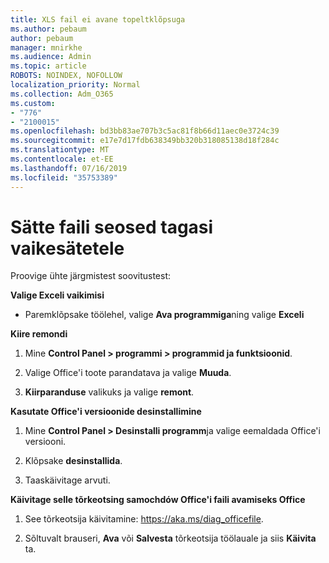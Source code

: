 ```yaml
---
title: XLS fail ei avane topeltklõpsuga
ms.author: pebaum
author: pebaum
manager: mnirkhe
ms.audience: Admin
ms.topic: article
ROBOTS: NOINDEX, NOFOLLOW
localization_priority: Normal
ms.collection: Adm_O365
ms.custom:
- "776"
- "2100015"
ms.openlocfilehash: bd3bb83ae707b3c5ac81f8b66d11aec0e3724c39
ms.sourcegitcommit: e17e7d17fdb638349bb320b318085138d18f284c
ms.translationtype: MT
ms.contentlocale: et-EE
ms.lasthandoff: 07/16/2019
ms.locfileid: "35753389"
---
```

# <a name="setting-file-associations-back-to-defaults"></a>Sätte faili seosed tagasi vaikesätetele

Proovige ühte järgmistest soovitustest:

**Valige Exceli vaikimisi**

* Paremklõpsake töölehel, valige **Ava programmiga**ning valige **Exceli**

**Kiire remondi**

1. Mine **Control Panel > programmi > programmid ja funktsioonid**.

2. Valige Office'i toote parandatava ja valige **Muuda**.

3. **Kiirparanduse** valikuks ja valige **remont**.

**Kasutate Office'i versioonide desinstallimine**

1. Mine **Control Panel > Desinstalli programm**ja valige eemaldada Office'i versiooni.

2. Klõpsake **desinstallida**.

3. Taaskäivitage arvuti.

**Käivitage selle tõrkeotsing samochdów Office'i faili avamiseks Office**

1. See tõrkeotsija käivitamine: https://aka.ms/diag_officefile.

2. Sõltuvalt brauseri, **Ava** või **Salvesta** tõrkeotsija töölauale ja siis **Käivita** ta.
